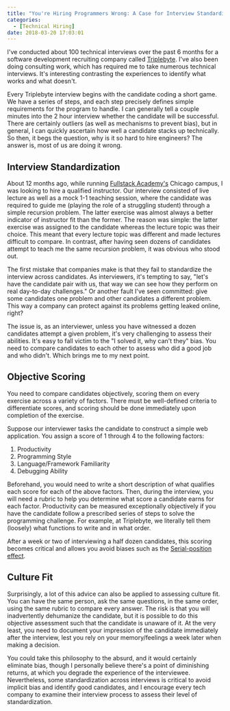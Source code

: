 ```yaml
---
title: "You're Hiring Programmers Wrong: A Case for Interview Standardization"
categories:
  - [Technical Hiring]
date: 2018-03-20 17:03:01
---
```


I've conducted about 100 technical interviews over the past 6 months for a software development recruiting company called [Triplebyte](https://triplebyte.com/iv/RrzqKKw/bp). I've also been doing consulting work, which has required me to take numerous technical interviews. It's interesting contrasting the experiences to identify what works and what doesn't.

Every Triplebyte interview begins with the candidate coding a short game. We have a series of steps, and each step precisely defines simple requirements for the program to handle. I can generally tell a couple minutes into the 2 hour interview whether the candidate will be successful. There are certainly outliers (as well as mechanisms to prevent bias), but in general, I can quickly ascertain how well a candidate stacks up technically. So then, it begs the question, why is it so hard to hire engineers? The answer is, most of us are doing it wrong.

## Interview Standardization

About 12 months ago, while running [Fullstack Academy's](https://www.fullstackacademy.com/) Chicago campus, I was looking to hire a qualified instructor. Our interview consisted of live lecture as well as a mock 1-1 teaching session, where the candidate was required to guide me (playing the role of a struggling student) through a simple recursion problem. The latter exercise was almost always a better indicator of instructor fit than the former. The reason was simple: the latter exercise was assigned to the candidate whereas the lecture topic was their choice. This meant that every lecture topic was different and made lectures difficult to compare. In contrast, after having seen dozens of candidates attempt to teach me the same recursion problem, it was obvious who stood out.

The first mistake that companies make is that they fail to standardize the interview across candidates. As interviewers, it's tempting to say, "let's have the candidate pair with us, that way we can see how they perform on real day-to-day challenges." Or another fault I've seen committed: give some candidates one problem and other candidates a different problem. This way a company can protect against its problems getting leaked online, right?

The issue is, as an interviewer, unless you have witnessed a dozen candidates attempt a given problem, it's very challenging to assess their abilities. It's easy to fall victim to the "I solved it, why can't they" bias. You need to compare candidates to each other to assess who did a good job and who didn't. Which brings me to my next point.

## Objective Scoring

You need to compare candidates objectively, scoring them on every exercise across a variety of factors. There must be well-defined criteria to differentiate scores, and scoring should be done immediately upon completion of the exercise.

Suppose our interviewer tasks the candidate to construct a simple web application. You assign a score of 1 through 4 to the following factors:

1.  Productivity
2.  Programming Style
3.  Language/Framework Familiarity
4.  Debugging Ability

Beforehand, you would need to write a short description of what qualifies each score for each of the above factors. Then, during the interview, you will need a rubric to help you determine what score a candidate earns for each factor. Productivity can be measured exceptionally objectively if you have the candidate follow a prescribed series of steps to solve the programming challenge. For example, at Triplebyte, we literally tell them (loosely) what functions to write and in what order.

After a week or two of interviewing a half dozen candidates, this scoring becomes critical and allows you avoid biases such as the [Serial-position effect](https://en.wikipedia.org/wiki/Serial-position_effect).

## Culture Fit

Surprisingly, a lot of this advice can also be applied to assessing culture fit. You can have the same person, ask the same questions, in the same order, using the same rubric to compare every answer. The risk is that you will inadvertently dehumanize the candidate, but it is possible to do this objective assessment such that the candidate is unaware of it. At the very least, you need to document your impression of the candidate immediately after the interview, lest you rely on your memory/feelings a week later when making a decision.

You could take this philosophy to the absurd, and it would certainly eliminate bias, though I personally believe there's a point of diminishing returns, at which you degrade the experience of the interviewee. Nevertheless, some standardization across interviews is critical to avoid implicit bias and identify good candidates, and I encourage every tech company to examine their interview process to assess their level of standardization.

